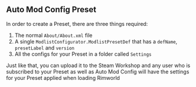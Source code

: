 ﻿## Auto Mod Config Preset

In order to create a Preset, there are three things required: 

1. The normal `About/About.xml` file
2. A single `ModlistConfigurator.ModlistPresetDef` that has a `defName`, `presetLabel` and `version`
3. All the configs for your Preset in a folder called `Settings`

Just like that, you can upload it to the Steam Workshop and any user who is subscribed to your Preset as well as
Auto Mod Config will have the settings for your Preset applied when loading Rimworld